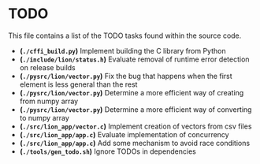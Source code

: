 # TODO
This file contains a list of the TODO tasks found within the source code.
- **(`./cffi_build.py`)** Implement building the C library from Python
- **(`./include/lion/status.h`)** Evaluate removal of runtime error detection on release builds
- **(`./pysrc/lion/vector.py`)** Fix the bug that happens when the first element is less general than the rest
- **(`./pysrc/lion/vector.py`)** Determine a more efficient way of creating from numpy array
- **(`./pysrc/lion/vector.py`)** Determine a more efficient way of converting to numpy array
- **(`./src/lion_app/vector.c`)** Implement creation of vectors from csv files
- **(`./src/lion_app/app.c`)** Evaluate implementation of concurrency
- **(`./src/lion_app/app.c`)** Add some mechanism to avoid race conditions
- **(`./tools/gen_todo.sh`)** Ignore TODOs in dependencies
